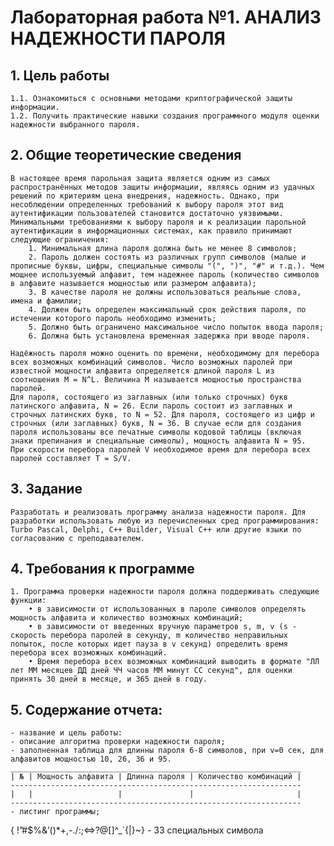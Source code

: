 # Лабораторная работа №1. АНАЛИЗ НАДЕЖНОСТИ ПАРОЛЯ

## 1. Цель работы  
    1.1. Ознакомиться с основными методами криптографической защиты информации.
    1.2. Получить практические навыки создания программного модуля оценки надежности выбранного пароля.

## 2. Общие теоретические сведения
    В настоящее время парольная защита является одним из самых распространённых методов защиты информации, являясь одним из удачных решений по критериям цена внедрения, надежность. Однако, при несоблюдении определенных требований к выбору пароля этот вид аутентификации пользователей становится достаточно уязвимыми. Минимальными требованиями к выбору пароля и к реализации парольной аутентификации в информационных системах, как правило принимают следующие ограничения:
        1. Минимальная длина пароля должна быть не менее 8 символов;
        2. Пароль должен состоять из различных групп символов (малые и прописные буквы, цифры, специальные символы "(", ")", "#" и т.д.). Чем мощнее используемый алфавит, тем надежнее пароль (количество символов в алфавите называется мощностью или размером алфавита);
        3. В качестве пароля не должны использоваться реальные слова, имена и фамилии;
        4. Должен быть определен максимальный срок действия пароля, по истечении которого пароль необходимо изменить;
        5. Должно быть ограничено максимальное число попыток ввода пароля;
        6. Должна быть установлена временная задержка при вводе пароля.
    
    Надёжность пароля можно оценить по времени, необходимому для перебора всех возможных комбинаций символов. Число возможных паролей при известной мощности алфавита определяется длиной пароля L из соотношения М = N^L. Величина М называется мощностью пространства паролей.
    Для пароля, состоящего из заглавных (или только строчных) букв латинского алфавита, N = 26. Если пароль состоит из заглавных и строчных латинских букв, то N = 52. Для пароля, состоящего из цифр и строчных (или заглавных) букв, N = 36. В случае если для создания пароля использованы все печатные символы кодовой таблицы (включая знаки препинания и специальные символы), мощность алфавита N = 95.
    При скорости перебора паролей V необходимое время для перебора всех паролей составляет Т = S/V.
## 3. Задание
    Разработать и реализовать программу анализа надежности пароля. Для разработки использовать любую из перечисленных сред программирования: Turbo Pascal, Delphi, C++ Builder, Visual C++ или другие языки по согласованию с преподавателем.
## 4. Требования к программе
    1. Программа проверки надежности пароля должна поддерживать следующие функции:
        • в зависимости от использованных в пароле символов определять мощность алфавита и количество возможных комбинаций;
        • в зависимости от введенных вручную параметров s, m, v (s - скорость перебора паролей в секунду, m количество неправильных попыток, после которых идет пауза в v секунд) определить время перебора всех возможных комбинаций.
        • Время перебора всех возможных комбинаций выводить в формате "ЛЛ лет ММ месяцев ДД дней ЧЧ часов ММ минут СС секунд", для оценки принять 30 дней в месяце, и 365 дней в году.
## 5. Содержание отчета:
    - название и цель работы:
    - описание алгоритма проверки надежности пароля;
    - заполненная таблица для длинны пароля 6-8 символов, при v=0 сек, для алфавитов мощностью 10, 26, 36 и 95.
    _________________________________________________________________
    | № | Мощность алфавита | Длинна пароля | Количество комбинаций |
    -----------------------------------------------------------------
    |   |                   |               |                       |
    -----------------------------------------------------------------
    - листинг программы;
    

{ !”#$%&’()*+,-./:;<=>?@[\]^_`{|}~} - 33 специальных символа
